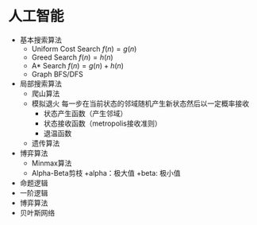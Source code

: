 人工智能
=================
+ 基本搜索算法
    + Uniform Cost Search $f(n)=g(n)$
    + Greed Search $f(n)=h(n)$
    + A* Search $f(n)=g(n)+h(n)$
    + Graph BFS/DFS
+ 局部搜索算法
    + 爬山算法
    + 模拟退火
        每一步在当前状态的邻域随机产生新状态然后以一定概率接收
        + 状态产生函数（产生邻域）
        + 状态接收函数（metropolis接收准则）
        + 退温函数
    + 遗传算法
+ 博弈算法
    + Minmax算法
    + Alpha-Beta剪枝
        +alpha：极大值
        +beta: 极小值
+ 命题逻辑
+ 一阶逻辑
+ 博弈算法
+ 贝叶斯网络
